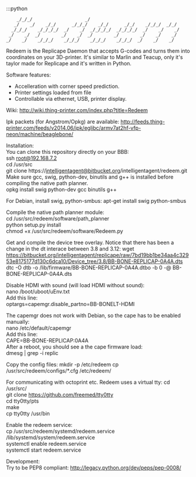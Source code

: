 :::python
                                                                     
        _/_/_/                    _/                                     
       _/    _/    _/_/      _/_/_/    _/_/      _/_/    _/_/_/  _/_/    
      _/_/_/    _/_/_/_/  _/    _/  _/_/_/_/  _/_/_/_/  _/    _/    _/   
     _/    _/  _/        _/    _/  _/        _/        _/    _/    _/    
    _/    _/    _/_/_/    _/_/_/    _/_/_/    _/_/_/  _/    _/    _/     


Redeem is the Replicape Daemon that accepts G-codes and turns them into coordinates on 
your 3D-printer. It's similar to Marlin and Teacup, only it's taylor made for Replicape and it's written in Python. 

Software features:  
- Accelleration with corner speed prediction.  
- Printer settings loaded from file  
- Controllable via ethernet, USB, printer display.   


Wiki: http://wiki.thing-printer.com/index.php?title=Redeem

Ipk packets (for Angstrom/Opkg) are available: 
  http://feeds.thing-printer.com/feeds/v2014.06/ipk/eglibc/armv7at2hf-vfp-neon/machine/beaglebone/

Installation:  
You can clone this repository directly on your BBB:  
  ssh root@192.168.7.2  
  cd /usr/src  
  git clone https://intelligentagent@bitbucket.org/intelligentagent/redeem.git  
Make sure gcc, swig, python-dev, binutils and g++ is installed before compiling the native path planner.  
  opkg install swig python-dev gcc binutils g++  

For Debian, install swig, python-smbus:
  apt-get install swig python-smbus 

Compile the native path planner module:  
  cd /usr/src/redeem/software/path_planner  
  python setup.py install  
  chmod +x /usr/src/redeem/software/Redeem.py

Get and compile the device tree overlay. Notice that there has been a change in the dt interace between 3.8 and 3.12: 
  wget https://bitbucket.org/intelligentagent/replicape/raw/7bd19bb1be34aa4c32953e8175177d130c6dca10/Device_tree/3.8/BB-BONE-REPLICAP-0A4A.dts
  dtc -O dtb -o /lib/firmware/BB-BONE-REPLICAP-0A4A.dtbo -b 0 -@ BB-BONE-REPLICAP-0A4A.dts

Disable HDMI with sound (will load HDMI without sound):  
  nano /boot/uboot/uEnv.txt  
Add this line:  
  optargs=capemgr.disable_partno=BB-BONELT-HDMI  
    
The capemgr does not work with Debian, so the cape has to be enabled manually:  
  nano /etc/default/capemgr  
Add this line:  
  CAPE=BB-BONE-REPLICAP:0A4A  
After a reboot, you should see a the cape firmware load:  
  dmesg | grep -i replic

Copy the config files: 
  mkdir -p /etc/redeem
  cp /usr/src/redeem/configs/*.cfg /etc/redeem/

For communicating with octoprint etc. Redeem uses a virtual tty:
  cd /usr/src/  
  git clone https://github.com/freemed/tty0tty  
  cd tty0tty/pts  
  make  
  cp tty0tty /usr/bin  
  
Enable the redeem service:  
  cp /usr/src/redeem/systemd/redeem.service /lib/systemd/system/redeem.service  
  systemctl enable redeem.service  
  systemctl start redeem.service  

Development:  
  Try to be PEP8 compliant: http://legacy.python.org/dev/peps/pep-0008/